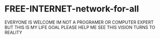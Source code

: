 # FREE-INTERNET-network-for-all
EVERYONE IS WELCOME IM NOT A PROGRAMER OR COMPUTER EXPERT BUT THIS IS MY LIFE GOAL PLEASE HELP ME SEE THIS VISION TURNS TO REALITY 
